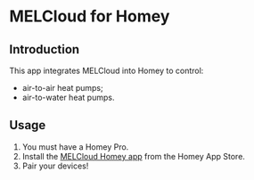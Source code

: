 # MELCloud for Homey

## Introduction

This app integrates MELCloud into Homey to control:

- air-to-air heat pumps;
- air-to-water heat pumps.

## Usage

1.  You must have a Homey Pro.
2.  Install the [MELCloud Homey app](https://homey.app/fr-fr/app/com.mecloud/MELCloud/) from the Homey App Store.
3.  Pair your devices!
